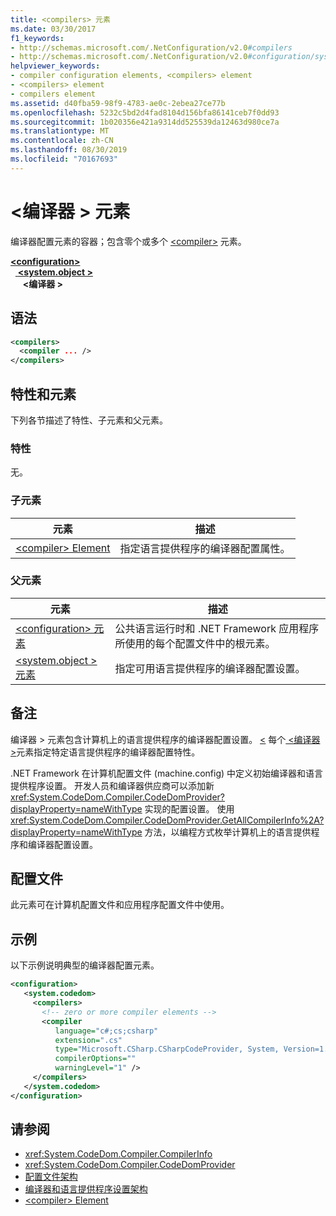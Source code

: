 ```yaml
---
title: <compilers> 元素
ms.date: 03/30/2017
f1_keywords:
- http://schemas.microsoft.com/.NetConfiguration/v2.0#compilers
- http://schemas.microsoft.com/.NetConfiguration/v2.0#configuration/system.codedom/compilers
helpviewer_keywords:
- compiler configuration elements, <compilers> element
- <compilers> element
- compilers element
ms.assetid: d40fba59-98f9-4783-ae0c-2ebea27ce77b
ms.openlocfilehash: 5232c5bd2d4fad8104d156bfa86141ceb7f0dd93
ms.sourcegitcommit: 1b020356e421a9314dd525539da12463d980ce7a
ms.translationtype: MT
ms.contentlocale: zh-CN
ms.lasthandoff: 08/30/2019
ms.locfileid: "70167693"
---
```

# <a name="compilers-element"></a>\<编译器 > 元素
编译器配置元素的容器；包含零个或多个 [\<compiler>](compiler-element.md) 元素。  
  
[ **\<configuration>** ](../configuration-element.md)  
&nbsp;&nbsp;[ **\<system.object >** ](system-codedom-element.md)  
&nbsp;&nbsp;&nbsp;&nbsp; **\<编译器 >**  
  
## <a name="syntax"></a>语法  
  
```xml  
<compilers>  
  <compiler ... />  
</compilers>  
```  
  
## <a name="attributes-and-elements"></a>特性和元素  
 下列各节描述了特性、子元素和父元素。  
  
### <a name="attributes"></a>特性  
 无。  
  
### <a name="child-elements"></a>子元素  
  
|元素|描述|  
|-------------|-----------------|  
|[\<compiler> Element](compiler-element.md)|指定语言提供程序的编译器配置属性。|  
  
### <a name="parent-elements"></a>父元素  
  
|元素|描述|  
|-------------|-----------------|  
|[\<configuration> 元素](../configuration-element.md)|公共语言运行时和 .NET Framework 应用程序所使用的每个配置文件中的根元素。|  
|[\<system.object > 元素](system-codedom-element.md)|指定可用语言提供程序的编译器配置设置。|  
  
## <a name="remarks"></a>备注  
 编译器 > 元素包含计算机上的语言提供程序的编译器配置设置。 [ \<](compilers-element.md) 每个[ \<编译器 >](compiler-element.md)元素指定特定语言提供程序的编译器配置特性。  
  
 .NET Framework 在计算机配置文件 (machine.config) 中定义初始编译器和语言提供程序设置。 开发人员和编译器供应商可以添加新 <xref:System.CodeDom.Compiler.CodeDomProvider?displayProperty=nameWithType> 实现的配置设置。 使用 <xref:System.CodeDom.Compiler.CodeDomProvider.GetAllCompilerInfo%2A?displayProperty=nameWithType> 方法，以编程方式枚举计算机上的语言提供程序和编译器配置设置。  
  
## <a name="configuration-file"></a>配置文件  
 此元素可在计算机配置文件和应用程序配置文件中使用。  
  
## <a name="example"></a>示例  
 以下示例说明典型的编译器配置元素。  
  
```xml  
<configuration>  
   <system.codedom>  
     <compilers>  
       <!-- zero or more compiler elements -->  
       <compiler   
          language="c#;cs;csharp"   
          extension=".cs"  
          type="Microsoft.CSharp.CSharpCodeProvider, System, Version=1.0.5000.0, Culture=neutral, PublicKeyToken=b77a5c561934e089"  
          compilerOptions=""    
          warningLevel="1" />  
     </compilers>  
   </system.codedom>  
</configuration>  
```  
  
## <a name="see-also"></a>请参阅

- <xref:System.CodeDom.Compiler.CompilerInfo>
- <xref:System.CodeDom.Compiler.CodeDomProvider>
- [配置文件架构](../index.md)
- [编译器和语言提供程序设置架构](index.md)
- [\<compiler> Element](compiler-element.md)
